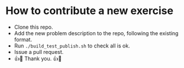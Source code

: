 
# How to contribute a new exercise

- Clone this repo.
- Add the new problem description to the repo, following the existing format.
- Run `./build_test_publish.sh` to check all is ok.
- Issue a pull request.
- :+1::tada: Thank you. :+1::tada:
